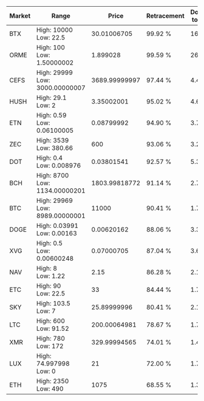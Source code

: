 | Market | Range | Price| Retracement | Doubles to 50% |
| --- | --- | --- | --- | --- |
| BTX | High: 10000<br />Low: 22.5 | 30.01006705 | 99.92 % | 166.99 |
| ORME | High: 100<br />Low: 1.50000002 | 1.899028 | 99.59 % | 26.72 |
| CEFS | High: 29999<br />Low: 3000.00000007 | 3689.99999997 | 97.44 % | 4.47 |
| HUSH | High: 29.1<br />Low: 2 | 3.35002001 | 95.02 % | 4.64 |
| ETN | High: 0.59<br />Low: 0.06100005 | 0.08799992 | 94.90 % | 3.70 |
| ZEC | High: 3539<br />Low: 380.66 | 600 | 93.06 % | 3.27 |
| DOT | High: 0.4<br />Low: 0.008976 | 0.03801541 | 92.57 % | 5.38 |
| BCH | High: 8700<br />Low: 1134.00000201 | 1803.99818772 | 91.14 % | 2.73 |
| BTC | High: 29969<br />Low: 8989.00000001 | 11000 | 90.41 % | 1.77 |
| DOGE | High: 0.03991<br />Low: 0.00163 | 0.00620162 | 88.06 % | 3.35 |
| XVG | High: 0.5<br />Low: 0.00600248 | 0.07000705 | 87.04 % | 3.61 |
| NAV | High: 8<br />Low: 1.22 | 2.15 | 86.28 % | 2.14 |
| ETC | High: 90<br />Low: 22.5 | 33 | 84.44 % | 1.70 |
| SKY | High: 103.5<br />Low: 7 | 25.89999996 | 80.41 % | 2.13 |
| LTC | High: 600<br />Low: 91.52 | 200.00064981 | 78.67 % | 1.73 |
| XMR | High: 780<br />Low: 172 | 329.99994565 | 74.01 % | 1.44 |
| LUX | High: 74.997998<br />Low: 0 | 21 | 72.00 % | 1.79 |
| ETH | High: 2350<br />Low: 490 | 1075 | 68.55 % | 1.32 |
